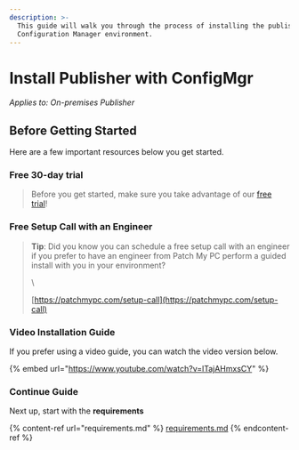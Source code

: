 ```yaml
---
description: >-
  This guide will walk you through the process of installing the publisher in a
  Configuration Manager environment.
---
```


# Install Publisher with ConfigMgr

_Applies to: On-premises Publisher_

## Before Getting Started

Here are a few important resources below you get started.

### Free 30-day trial

> Before you get started, make sure you take advantage of our [free trial](https://patchmypc.com/free-trial)!

### Free Setup Call with an Engineer

> **Tip**: Did you know you can schedule a free setup call with an engineer if you prefer to have an engineer from Patch My PC perform a guided install with you in your environment?
>
> \\
>
> [https://patchmypc.com/setup-call](https://patchmypc.com/setup-call)

### Video Installation Guide

If you prefer using a video guide, you can watch the video version below.

{% embed url="https://www.youtube.com/watch?v=lTajAHmxsCY" %}

### Continue Guide

Next up, start with the **requirements**

{% content-ref url="requirements.md" %}
[requirements.md](requirements.md)
{% endcontent-ref %}
